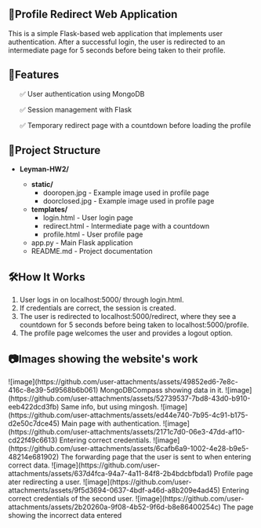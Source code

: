 <h2>📜Profile Redirect Web Application</h2>

This is a simple Flask-based web application that implements user authentication. After a successful login, the user is redirected to an intermediate page for 5 seconds before being taken to their profile.

<h2>🚀Features</h2>

<ol>✅ User authentication using MongoDB</ol>
<ol>✅ Session management with Flask</ol>
<ol>✅ Temporary redirect page with a countdown before loading the profile</ol>

<h2>📂Project Structure</h2>
<ul>
        <li><strong>Leyman-HW2/</strong></li>
        <ul>
            <li><strong>static/</strong>
                <ul>
                    <li>dooropen.jpg - Example image used in profile page</li>
                    <li>doorclosed.jpg - Example image used in profile page</li>
                </ul>
            </li>
            <li><strong>templates/</strong>
                <ul>
                    <li>login.html - User login page</li>
                    <li>redirect.html - Intermediate page with a countdown</li>
                    <li>profile.html - User profile page</li>
                </ul>
            </li>
            <li>app.py - Main Flask application</li>
            <li>README.md - Project documentation</li>
        </ul>
    </ul>

<h2>🛠How It Works</h2>

1. User logs in on localhost:5000/ through login.html.
2. If credentials are correct, the session is created.
3. The user is redirected to localhost:5000/redirect, where they see a countdown for 5 seconds before being taken to localhost:5000/profile.
4. The profile page welcomes the user and provides a logout option.

<h2>📷Images showing the website's work</h2>
![image](https://github.com/user-attachments/assets/49852ed6-7e8c-416c-8e39-5d9568b6b061)
MongoDBCompass showing data in it.
![image](https://github.com/user-attachments/assets/52739537-7bd8-43d0-b910-eeb422dcd3fb)
Same info, but using mingosh.
![image](https://github.com/user-attachments/assets/ed44e740-7b95-4c91-b175-d2e50c7dce45)
Main page with authentication.
![image](https://github.com/user-attachments/assets/2171c7d0-06e3-47dd-af10-cd22f49c6613)
Entering correct credentials.
![image](https://github.com/user-attachments/assets/6cafb6a9-1002-4e28-b9e5-48214e681902)
The forwarding page that the user is sent to when entering correct data.
![image](https://github.com/user-attachments/assets/637d4fca-94a7-4a11-84f8-2b4bdcbfbda1)
Profile page ater redirecting a user.
![image](https://github.com/user-attachments/assets/9f5d3694-0637-4bdf-a46d-a8b209e4ad45)
Entering correct credentials of the second user.
![image](https://github.com/user-attachments/assets/2b20260a-9f08-4b52-9f6d-b8e86400254c)
The page showing the incorrect data entered





